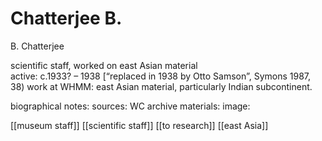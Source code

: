 



# Chatterjee B.


B. Chatterjee

scientific staff, worked on east Asian material  
active: c.1933? – 1938 [“replaced in 1938 by Otto Samson”, Symons 1987, 38)
work at WHMM: east Asian material, particularly Indian subcontinent.

biographical notes:
sources:
WC archive materials:
image:


[[museum staff]] [[scientific staff]] [[to research]] [[east Asia]]